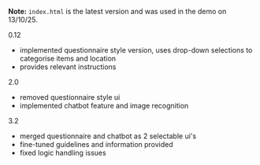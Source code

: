 **Note:** `index.html` is the latest version and was used in the demo on 13/10/25.

0.12
- implemented questionnaire style version, uses drop-down selections to categorise items and location
- provides relevant instructions

2.0
- removed questionnaire style ui
- implemented chatbot feature and image recognition

3.2 
- merged questionnaire and chatbot as 2 selectable ui's
- fine-tuned guidelines and information provided
- fixed logic handling issues
